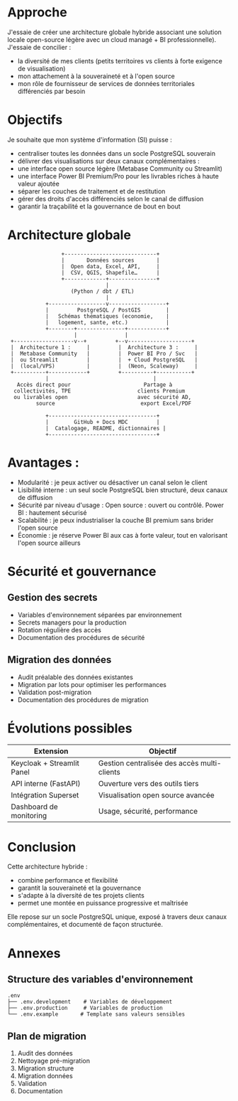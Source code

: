 # Approche
J'essaie de créer une architecture globale hybride associant une solution locale open-source légère avec un cloud managé + BI professionnelle). 
J'essaie de concilier :
- la diversité de mes clients (petits territoires vs clients à forte exigence de visualisation)
- mon attachement à la souveraineté et à l'open source
- mon rôle de fournisseur de services de données territoriales différenciés par besoin



# Objectifs
Je souhaite que mon système d'information (SI) puisse : 
- centraliser toutes les données dans un socle PostgreSQL souverain
- délivrer des visualisations sur deux canaux complémentaires :
- une interface open source légère (Metabase Community ou Streamlit)
- une interface Power BI Premium/Pro pour les livrables riches à haute valeur ajoutée
- séparer les couches de traitement et de restitution
- gérer des droits d'accès différenciés selon le canal de diffusion
- garantir la traçabilité et la gouvernance de bout en bout

# Architecture globale 
                     +-----------------------------+
                     |       Données sources       |
                     |  Open data, Excel, API,     |
                     |  CSV, QGIS, Shapefile…      |
                     +-------------+---------------+
                                   |
                        (Python / dbt / ETL)
                                   |
                +------------------v------------------+
                |         PostgreSQL / PostGIS        |
                |   Schémas thématiques (economie,    |
                |   logement, sante, etc.)            |
                +--------+---------------+------------+
                         |               |
     +-------------------v--+         +--v--------------------+
     |  Architecture 1 :     |         |  Architecture 3 :     |
     |  Metabase Community   |         |  Power BI Pro / Svc   |
     |  ou Streamlit         |         |  + Cloud PostgreSQL   |
     |  (local/VPS)          |         |  (Neon, Scaleway)     |
     +----------+------------+         +----------+-----------+
                |                                 |
       Accès direct pour                       Partage à
      collectivités, TPE                     clients Premium
      ou livrables open                      avec sécurité AD,
             source                           export Excel/PDF

                +----------------------------------+
                |        GitHub + Docs MDC         |
                |  Catalogage, README, dictionnaires |
                +----------------------------------+



# Avantages : 

- Modularité : je peux activer ou désactiver un canal selon le client
- Lisibilité interne : un seul socle PostgreSQL bien structuré, deux canaux de diffusion
- Sécurité par niveau d'usage : Open source : ouvert ou contrôlé. Power BI : hautement sécurisé
- Scalabilité : je peux industrialiser la couche BI premium sans brider l'open source
- Économie : je réserve Power BI aux cas à forte valeur, tout en valorisant l'open source ailleurs

# Sécurité et gouvernance

## Gestion des secrets
- Variables d'environnement séparées par environnement
- Secrets managers pour la production
- Rotation régulière des accès
- Documentation des procédures de sécurité

## Migration des données
- Audit préalable des données existantes
- Migration par lots pour optimiser les performances
- Validation post-migration
- Documentation des procédures de migration

# Évolutions possibles

| Extension                        | Objectif                                      |
|----------------------------------|-----------------------------------------------|
| Keycloak + Streamlit Panel       | Gestion centralisée des accès multi-clients   |
| API interne (FastAPI)            | Ouverture vers des outils tiers               |
| Intégration Superset             | Visualisation open source avancée             |
| Dashboard de monitoring          | Usage, sécurité, performance                  |

# Conclusion

Cette architecture hybride :
- combine performance et flexibilité
- garantit la souveraineté et la gouvernance
- s'adapte à la diversité de tes projets clients
- permet une montée en puissance progressive et maîtrisée

Elle repose sur un socle PostgreSQL unique, exposé à travers deux canaux complémentaires, et documenté de façon structurée.

# Annexes

## Structure des variables d'environnement
```
.env
├── .env.development    # Variables de développement
├── .env.production     # Variables de production
└── .env.example       # Template sans valeurs sensibles
```

## Plan de migration
1. Audit des données
2. Nettoyage pré-migration
3. Migration structure
4. Migration données
5. Validation
6. Documentation